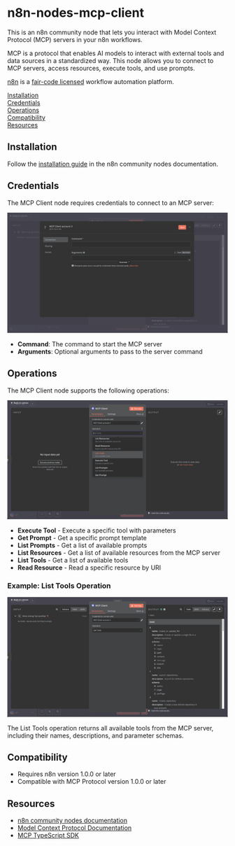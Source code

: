 # n8n-nodes-mcp-client

This is an n8n community node that lets you interact with Model Context Protocol (MCP) servers in your n8n workflows.

MCP is a protocol that enables AI models to interact with external tools and data sources in a standardized way. This node allows you to connect to MCP servers, access resources, execute tools, and use prompts.

[n8n](https://n8n.io/) is a [fair-code licensed](https://docs.n8n.io/reference/license/) workflow automation platform.

[Installation](#installation)  
[Credentials](#credentials)  
[Operations](#operations)  
[Compatibility](#compatibility)  
[Resources](#resources)  

## Installation

Follow the [installation guide](https://docs.n8n.io/integrations/community-nodes/installation/) in the n8n community nodes documentation.

## Credentials

The MCP Client node requires credentials to connect to an MCP server:

![MCP Client Credentials](./assets/credentials.png)

- **Command**: The command to start the MCP server
- **Arguments**: Optional arguments to pass to the server command

## Operations

The MCP Client node supports the following operations:

![MCP Client Operations](./assets/operations.png)

- **Execute Tool** - Execute a specific tool with parameters
- **Get Prompt** - Get a specific prompt template
- **List Prompts** - Get a list of available prompts
- **List Resources** - Get a list of available resources from the MCP server
- **List Tools** - Get a list of available tools
- **Read Resource** - Read a specific resource by URI

### Example: List Tools Operation

![List Tools Example](./assets/listTools.png)

The List Tools operation returns all available tools from the MCP server, including their names, descriptions, and parameter schemas.

## Compatibility

- Requires n8n version 1.0.0 or later
- Compatible with MCP Protocol version 1.0.0 or later

## Resources

* [n8n community nodes documentation](https://docs.n8n.io/integrations/community-nodes/)
* [Model Context Protocol Documentation](https://github.com/modelcontextprotocol/typescript-sdk)
* [MCP TypeScript SDK](https://github.com/modelcontextprotocol/typescript-sdk)


